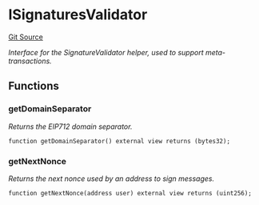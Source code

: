# ISignaturesValidator
[Git Source](https://github.com/alchemix-finance/alchemix-v2-dao/blob/ede6fa522daa0fff2c20e5420d5e76d74abb70c3/src/interfaces/helpers/ISignaturesValidator.sol)

*Interface for the SignatureValidator helper, used to support meta-transactions.*


## Functions
### getDomainSeparator

*Returns the EIP712 domain separator.*


```solidity
function getDomainSeparator() external view returns (bytes32);
```

### getNextNonce

*Returns the next nonce used by an address to sign messages.*


```solidity
function getNextNonce(address user) external view returns (uint256);
```

